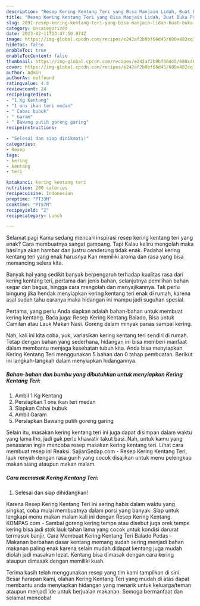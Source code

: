 ```yaml
---
description: "Resep Kering Kentang Teri yang Bisa Manjain Lidah, Buat Buka Puasa Bisa Manjain Lidah"
title: "Resep Kering Kentang Teri yang Bisa Manjain Lidah, Buat Buka Puasa Bisa Manjain Lidah"
slug: 2091-resep-kering-kentang-teri-yang-bisa-manjain-lidah-buat-buka-puasa-bisa-manjain-lidah
category: Uncategorized
date: 2023-02-11T13:47:50.874Z
image: https://img-global.cpcdn.com/recipes/e242af2b9bf66d45/680x482cq70/kering-kentang-teri-foto-resep-utama.jpg
hideToc: false
enableToc: true
enableTocContent: false
thumbnail: https://img-global.cpcdn.com/recipes/e242af2b9bf66d45/680x482cq70/kering-kentang-teri-foto-resep-utama.jpg
cover: https://img-global.cpcdn.com/recipes/e242af2b9bf66d45/680x482cq70/kering-kentang-teri-foto-resep-utama.jpg
author: Admin
authorAv: notfound
ratingvalue: 4.8
reviewcount: 24
recipeingredient:
- "1 Kg Kentang"
- "1 ons ikan teri medan"
- " Cabai bubuk"
- " Garam"
- " Bawang putih goreng garing"
recipeinstructions:

- "Selesai dan siap dinikmati!"
categories:
- Resep
tags:
- kering
- kentang
- teri

katakunci: kering kentang teri 
nutrition: 280 calories
recipecuisine: Indonesian
preptime: "PT33M"
cooktime: "PT57M"
recipeyield: "2"
recipecategory: Lunch

---
```



Selamat pagi Kamu sedang mencari inspirasi resep kering kentang teri yang enak? Cara membuatnya sangat gampang. Tapi Kalau keliru mengolah maka hasilnya akan hambar dan justru cenderung tidak enak. Padahal kering kentang teri yang enak harusnya Kan memiliki aroma dan rasa yang bisa memancing selera kita.


Banyak hal yang sedikit banyak berpengaruh terhadap kualitas rasa dari kering kentang teri, pertama dari jenis bahan, selanjutnya pemilihan bahan segar dan bagus, hingga cara mengolah dan menyajikannya. Tak perlu bingung jika hendak menyiapkan kering kentang teri enak di rumah, karena asal sudah tahu caranya maka hidangan ini mampu jadi suguhan spesial.

Pertama, yang perlu Anda siapkan adalah bahan-bahan untuk membuat kering kentang. Baca juga: Resep Kering Kentang Balado, Bisa untuk Camilan atau Lauk Makan Nasi. Goreng dalam minyak panas sampai kering.


Nah, kali ini kita coba, yuk, variasikan kering kentang teri sendiri di rumah. Tetap dengan bahan yang sederhana, hidangan ini bisa memberi manfaat dalam membantu menjaga kesehatan tubuh kita. Anda bisa menyiapkan Kering Kentang Teri menggunakan 5 bahan dan 0 tahap pembuatan. Berikut ini langkah-langkah dalam menyiapkan hidangannya.

<!--inarticleads1-->

##### Bahan-bahan dan bumbu yang dibutuhkan untuk menyiapkan Kering Kentang Teri:

1. Ambil 1 Kg Kentang
1. Persiapkan 1 ons ikan teri medan
1. Siapkan  Cabai bubuk
1. Ambil  Garam
1. Persiapkan  Bawang putih goreng garing


Selain itu, masakan kering kentang teri ini juga dapat disimpan dalam waktu yang lama lho, jadi gak perlu khawatir takut basi. Nah, untuk kamu yang penasaran ingin mencoba resep masakan kering kentang teri. Lihat cara membuat resep ini Reaksi. SajianSedap.com - Resep Kering Kentang Teri, lauk renyah dengan rasa gurih yang cocok disajikan untuk menu pelengkap makan siang ataupun makan malam. 

<!--inarticleads2-->

##### Cara memasak Kering Kentang Teri:


1. Selesai dan siap dihidangkan!

Karena Resep Kering Kentang Teri ini sering habis dalam waktu yang singkat, coba mulai membuatnya dalam porsi yang banyak. Siap untuk lengkapi menu makan malam kali ini dengan Resep Kering Kentang. KOMPAS.com - Sambal goreng kering tempe atau disebut juga orek tempe kering bisa jadi stok lauk tahan lama yang cocok untuk kondisi darurat termasuk banjir. Cara Membuat Kering Kentang Teri Balado Pedas - Makanan berbahan dasar kentang memang sudah sering menjadi bahan makanan paling enak karena selain mudah didapat kentang juga mudah diolah jadi masakan lezat. Kentang bisa dimasak dengan cara kering ataupun dimasak dengan memiliki kuah. 

Terima kasih telah menggunakan resep yang tim kami tampilkan di sini. Besar harapan kami, olahan Kering Kentang Teri yang mudah di atas dapat membantu anda menyiapkan hidangan yang menarik untuk keluarga/teman ataupun menjadi ide untuk berjualan makanan. Semoga bermanfaat dan selamat mencoba!
